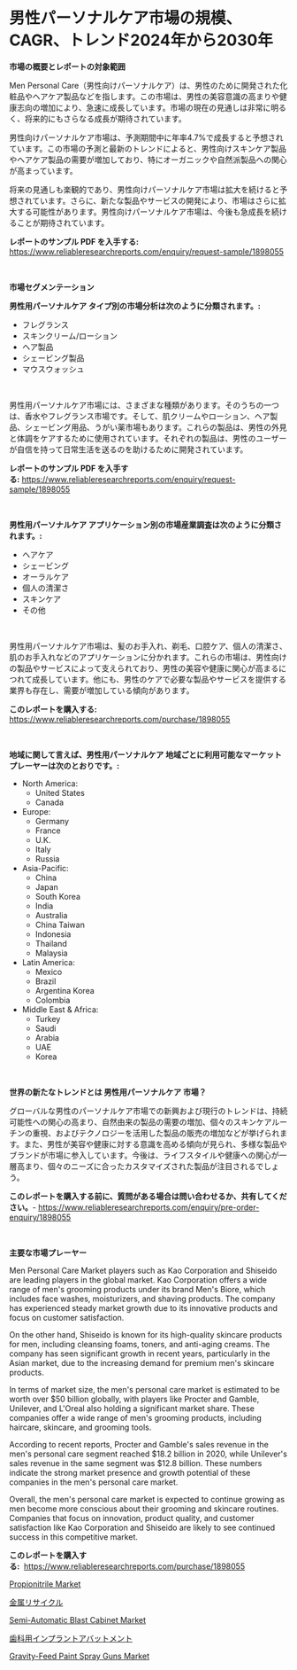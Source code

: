 <p><h1>男性パーソナルケア市場の規模、CAGR、トレンド2024年から2030年</h1></p><p><strong>市場の概要とレポートの対象範囲</strong></p>
<p><p>Men Personal Care（男性向けパーソナルケア）は、男性のために開発された化粧品やヘアケア製品などを指します。この市場は、男性の美容意識の高まりや健康志向の増加により、急速に成長しています。市場の現在の見通しは非常に明るく、将来的にもさらなる成長が期待されています。</p><p>男性向けパーソナルケア市場は、予測期間中に年率4.7%で成長すると予想されています。この市場の予測と最新のトレンドによると、男性向けスキンケア製品やヘアケア製品の需要が増加しており、特にオーガニックや自然派製品への関心が高まっています。</p><p>将来の見通しも楽観的であり、男性向けパーソナルケア市場は拡大を続けると予想されています。さらに、新たな製品やサービスの開発により、市場はさらに拡大する可能性があります。男性向けパーソナルケア市場は、今後も急成長を続けることが期待されています。</p></p>
<p><strong>レポートのサンプル PDF を入手する:</strong> <a href="https://www.reliableresearchreports.com/enquiry/request-sample/1898055">https://www.reliableresearchreports.com/enquiry/request-sample/1898055</a></p>
<p>&nbsp;</p>
<p><strong>市場セグメンテーション</strong></p>
<p><strong>男性用パーソナルケア タイプ別の市場分析は次のように分類されます。:</strong></p>
<p><ul><li>フレグランス</li><li>スキンクリーム/ローション</li><li>ヘア製品</li><li>シェービング製品</li><li>マウスウォッシュ</li></ul></p>
<p>&nbsp;</p>
<p><p>男性用パーソナルケア市場には、さまざまな種類があります。そのうちの一つは、香水やフレグランス市場です。そして、肌クリームやローション、ヘア製品、シェービング用品、うがい薬市場もあります。これらの製品は、男性の外見と体調をケアするために使用されています。それぞれの製品は、男性のユーザーが自信を持って日常生活を送るのを助けるために開発されています。</p></p>
<p><strong>レポートのサンプル PDF を入手する:</strong>&nbsp;<a href="https://www.reliableresearchreports.com/enquiry/request-sample/1898055">https://www.reliableresearchreports.com/enquiry/request-sample/1898055</a></p>
<p>&nbsp;</p>
<p><strong> 男性用パーソナルケア アプリケーション別の市場産業調査は次のように分類されます。:</strong></p>
<p><ul><li>ヘアケア</li><li>シェービング</li><li>オーラルケア</li><li>個人の清潔さ</li><li>スキンケア</li><li>その他</li></ul></p>
<p>&nbsp;</p>
<p><p>男性用パーソナルケア市場は、髪のお手入れ、剃毛、口腔ケア、個人の清潔さ、肌のお手入れなどのアプリケーションに分かれます。これらの市場は、男性向けの製品やサービスによって支えられており、男性の美容や健康に関心が高まるにつれて成長しています。他にも、男性のケアで必要な製品やサービスを提供する業界も存在し、需要が増加している傾向があります。</p></p>
<p><strong>このレポートを購入する:</strong>&nbsp; <a href="https://www.reliableresearchreports.com/purchase/1898055">https://www.reliableresearchreports.com/purchase/1898055</a></p>
<p>&nbsp;</p>
<p><strong>地域に関して言えば、男性用パーソナルケア 地域ごとに利用可能なマーケットプレーヤーは次のとおりです。:</strong></p>
<p><ul>
    <li>
        North America:
        <ul>
            <li>United States</li>
            <li>Canada</li>
        </ul>
    </li>
    <li>
        Europe:
        <ul>
            <li>Germany</li>
            <li>France</li>
            <li>U.K.</li>
            <li>Italy</li>
            <li>Russia</li>
        </ul>
    </li>
    <li>
        Asia-Pacific:
        <ul>
            <li>China</li>
            <li>Japan</li>
            <li>South Korea</li>
            <li>India</li>
            <li>Australia</li>
            <li>China Taiwan</li>
            <li>Indonesia</li>
            <li>Thailand</li>
            <li>Malaysia</li>
        </ul>
    </li>
    <li>
        Latin America:
        <ul>
            <li>Mexico</li>
            <li>Brazil</li>
            <li>Argentina Korea</li>
            <li>Colombia</li>
        </ul>
    </li>
    <li>
        Middle East & Africa:
        <ul>
            <li>Turkey</li>
            <li>Saudi</li>
            <li>Arabia</li>
            <li>UAE</li>
            <li>Korea</li>
        </ul>
    </li>
    </ul></p>
<p>&nbsp;</p>
<p><strong>世界の新たなトレンドとは 男性用パーソナルケア 市場？</strong></p>
<p><p>グローバルな男性のパーソナルケア市場での新興および現行のトレンドは、持続可能性への関心の高まり、自然由来の製品の需要の増加、個々のスキンケアルーチンの重視、およびテクノロジーを活用した製品の販売の増加などが挙げられます。また、男性が美容や健康に対する意識を高める傾向が見られ、多様な製品やブランドが市場に参入しています。今後は、ライフスタイルや健康への関心が一層高まり、個々のニーズに合ったカスタマイズされた製品が注目されるでしょう。</p></p>
<p><strong>このレポートを購入する前に、質問がある場合は問い合わせるか、共有してください。</strong>- <a href="https://www.reliableresearchreports.com/enquiry/pre-order-enquiry/1898055">https://www.reliableresearchreports.com/enquiry/pre-order-enquiry/1898055</a></p>
<p>&nbsp;</p>
<p><strong>主要な市場プレーヤー</strong></p>
<p><p>Men Personal Care Market players such as Kao Corporation and Shiseido are leading players in the global market. Kao Corporation offers a wide range of men's grooming products under its brand Men's Biore, which includes face washes, moisturizers, and shaving products. The company has experienced steady market growth due to its innovative products and focus on customer satisfaction.</p><p>On the other hand, Shiseido is known for its high-quality skincare products for men, including cleansing foams, toners, and anti-aging creams. The company has seen significant growth in recent years, particularly in the Asian market, due to the increasing demand for premium men's skincare products.</p><p>In terms of market size, the men's personal care market is estimated to be worth over $50 billion globally, with players like Procter and Gamble, Unilever, and L'Oreal also holding a significant market share. These companies offer a wide range of men's grooming products, including haircare, skincare, and grooming tools.</p><p>According to recent reports, Procter and Gamble's sales revenue in the men's personal care segment reached $18.2 billion in 2020, while Unilever's sales revenue in the same segment was $12.8 billion. These numbers indicate the strong market presence and growth potential of these companies in the men's personal care market.</p><p>Overall, the men's personal care market is expected to continue growing as men become more conscious about their grooming and skincare routines. Companies that focus on innovation, product quality, and customer satisfaction like Kao Corporation and Shiseido are likely to see continued success in this competitive market.</p></p>
<p><strong>このレポートを購入する:</strong>&nbsp;&nbsp;<a href="https://www.reliableresearchreports.com/purchase/1898055">https://www.reliableresearchreports.com/purchase/1898055</a></p>
<p><p><a href="https://github.com/dringals/Market-Research-Report-List-3/blob/main/propionitrile-market.md">Propionitrile Market</a></p><p><a href="https://github.com/sghwr779811674/Market-Research-Report-List-1/blob/main/8630726194002.md">金属リサイクル</a></p><p><a href="https://issuu.com/reportprime-2/docs/semi-automatic-blast-cabinet-market-size-2030.pptx">Semi-Automatic Blast Cabinet Market</a></p><p><a href="https://medium.com/@lelanadden5645/%E6%AD%AF%E7%A7%91%E3%82%A4%E3%83%B3%E3%83%97%E3%83%A9%E3%83%B3%E3%83%88%E3%82%A2%E3%83%90%E3%83%88%E3%83%A1%E3%83%B3%E3%83%88%E5%B8%82%E5%A0%B4%E8%A6%8F%E6%A8%A1-%E5%B8%82%E5%A0%B4%E5%B1%95%E6%9C%9B%E3%81%A8%E5%B8%82%E5%A0%B4%E4%BA%88%E6%B8%AC-2024%E5%B9%B4%E3%81%8B%E3%82%892031%E5%B9%B4-a633bb2667bf">歯科用インプラントアバットメント</a></p><p><a href="https://issuu.com/reportprime-2/docs/gravity-feed-paint-spray-guns-market-size-2030.ppt">Gravity-Feed Paint Spray Guns Market</a></p></p>